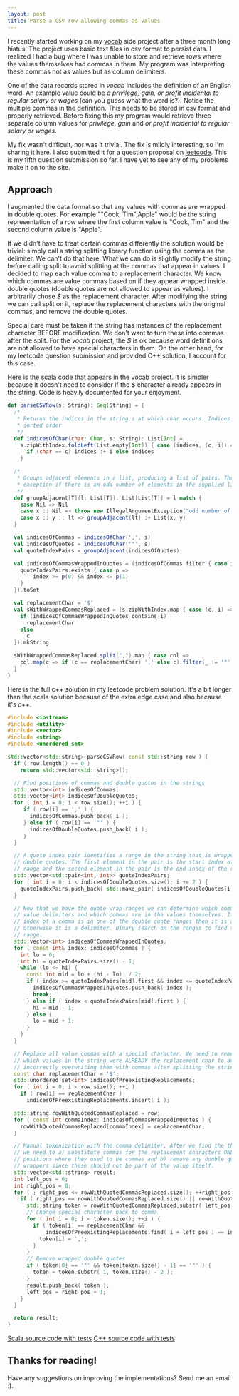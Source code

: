 ```yaml
---
layout: post
title: Parse a CSV row allowing commas as values
---
```


I recently started working on my [vocab](https://github.com/daltyboy11/vocab)
side project after a three month long hiatus. The project uses basic text files
in csv format to persist data. I realized I had a bug where I was unable to
store and retrieve rows where the values themselves had commas in them. My
program was interpreting these commas not as values but as column delimiters.

One of the data records stored in *vocab* includes the definition of an English
word. An example value could be *a privilege, gain, or profit incidental to regular salary or wages* (can you guess what the word is?). Notice the multiple commas in the definition. This needs to be stored in csv format and properly retrieved. Before fixing this my program would retrieve three separate column values for *privilege*, *gain* and *or profit incidental to regular salary or wages*.

My fix wasn't difficult, nor was it trivial. The fix is mildly interesting, so
I'm sharing it here. I also submitted it for a question proposal on
[leetcode](leetcode.com). This is my fifth question submission so far. I have
yet to see any of my problems make it on to the site.

## Approach
I augmented the data format so that any values with commas are wrapped in double
quotes. For example "\"Cook, Tim\",Apple" would be the string representation of
a row where the first column value is "Cook, Tim" and the second column value is
"Apple".

If we didn't have to treat certain commas differently the solution would be
trivial: simply call a string splitting library function using the comma as the
delimiter. We can't do that here. What we can do is slightly modify the string
before calling split to avoid splitting at the commas that appear in values. I
decided to map each value comma to a replacement character. We know which commas are value commas based on if they appear wrapped inside double quotes (double quotes are not allowed to appear as values). I arbitrarily chose *$* as the replacement character.
After modifying the string we can call split on it, replace the replacement
characters with the original commas, and remove the double quotes.

Special care must be taken if the string has instances of the replacement
character BEFORE modification. We don't want to turn these into commas after the
split. For the *vocab* project, the *$* is ok because word definitions are not
allowed to have special characters in them. On the other hand, for my leetcode
question submission and provided C++ solution, I account for this case.

Here is the scala code that appears in the vocab project. It is simpler because
it doesn't need to consider if the *$* character already appears in the string.
Code is heavily documented for your enjoyment.

```scala
def parseCSVRow(s: String): Seq[String] = {
  /*
   * Returns the indices in the string s at which char occurs. Indices are in
   * sorted order
   */
  def indicesOfChar(char: Char, s: String): List[Int] =
    s.zipWithIndex.foldLeft(List.empty[Int]) { case (indices, (c, i)) =>
      if (char == c) indices :+ i else indices
    }

  /*
   * Groups adjacent elements in a list, producing a list of pairs. Throws an
   * exception if there is an odd number of elements in the supplied list.
   */
  def groupAdjacent[T](l: List[T]): List[List[T]] = l match {
    case Nil => Nil
    case x :: Nil => throw new IllegalArgumentException("odd number of elements")
    case x :: y :: lt => groupAdjacent(lt) :+ List(x, y)
  }

  val indicesOfCommas = indicesOfChar(',', s)
  val indicesOfQuotes = indicesOfChar('"', s)
  val quoteIndexPairs = groupAdjacent(indicesOfQuotes)

  val indicesOfCommasWrappedInQuotes = (indicesOfCommas filter { case index =>
    quoteIndexPairs.exists { case p =>
        index >= p(0) && index <= p(1)
    }
  }).toSet

  val replacementChar = '$'
  val sWithWrappedCommasReplaced = (s.zipWithIndex.map { case (c, i) =>
    if (indicesOfCommasWrappedInQuotes contains i)
      replacementChar
    else
      c
  }).mkString

  sWithWrappedCommasReplaced.split(",").map { case col =>
    col.map(c => if (c == replacementChar) ',' else c).filter(_ != '"')
  }
}
```

Here is the full c++ solution in my leetcode problem solution. It's a bit longer
than the scala solution because of the extra edge case and also because it's
c++.

```cpp
#include <iostream>
#include <utility>
#include <vector>
#include <string>
#include <unordered_set>

std::vector<std::string> parseCSVRow( const std::string row ) {
  if ( row.length() == 0 )
    return std::vector<std::string>();

  // Find positions of commas and double quotes in the strings
  std::vector<int> indicesOfCommas;
  std::vector<int> indicesOfDoubleQuotes;
  for ( int i = 0; i < row.size(); ++i ) {
     if ( row[i] == ',' ) {
       indicesOfCommas.push_back( i );
     } else if ( row[i] == '"' ) {
       indicesOfDoubleQuotes.push_back( i );
     }
  }

  // A quote index pair identifies a range in the string that is wrapped by
  // double quotes. The first element in the pair is the start index of the
  // range and the second element in the pair is the end index of the range.
  std::vector<std::pair<int, int>> quoteIndexPairs;
  for ( int i = 0; i < indicesOfDoubleQuotes.size(); i += 2 ) {
    quoteIndexPairs.push_back( std::make_pair( indicesOfDoubleQuotes[i], indicesOfDoubleQuotes[i+1] ) );
  }

  // Now that we have the quote wrap ranges we can determine which commas are
  // value delimiters and which commas are in the values themselves. If the
  // index of a comma is in one of the double quote ranges then it is a value,
  // otherwise it is a delimiter. Binary search on the ranges to find this
  // range.
  std::vector<int> indicesOfCommasWrappedInQuotes;
  for ( const int& index: indicesOfCommas ) {
    int lo = 0;
    int hi = quoteIndexPairs.size() - 1;
    while (lo <= hi) {
      const int mid = lo + (hi - lo)  / 2;
      if ( index >= quoteIndexPairs[mid].first && index <= quoteIndexPairs[mid].second ) {
        indicesOfCommasWrappedInQuotes.push_back( index );
        break;
      } else if ( index < quoteIndexPairs[mid].first ) {
        hi = mid - 1;
      } else {
        lo = mid + 1;
      }
    }
  }

  // Replace all value commas with a special character. We need to remember
  // which values in the string were ALREADY the replacement char to avoid
  // incorrectly overwriting them with commas after splitting the string
  const char replacementChar = '$';
  std::unordered_set<int> indicesOfPreexistingReplacements;
  for ( int i = 0; i < row.size(); ++i )
    if ( row[i] == replacementChar )
      indicesOfPreexistingReplacements.insert( i );

  std::string rowWithQuotedCommasReplaced = row;
  for ( const int commaIndex: indicesOfCommasWrappedInQuotes ) {
    rowWithQuotedCommasReplaced[commaIndex] = replacementChar;
  }

  // Manual tokenization with the comma delimiter. After we find the the token
  // we need to a) substitute commas for the replacement characters ONLY in the
  // positions where they used to be commas and b) remove any double quote
  // wrappers since these should not be part of the value itself.
  std::vector<std::string> result;
  int left_pos = 0;
  int right_pos = 0;
  for ( ; right_pos <= rowWithQuotedCommasReplaced.size(); ++right_pos ) {
    if ( right_pos == rowWithQuotedCommasReplaced.size() || rowWithQuotedCommasReplaced[right_pos] == ',' ) {
      std::string token = rowWithQuotedCommasReplaced.substr( left_pos, right_pos - left_pos );
      // Change special character back to comma
      for ( int i = 0; i < token.size(); ++i ) {
        if ( token[i] == replacementChar &&
            indicesOfPreexistingReplacements.find( i + left_pos ) == indicesOfPreexistingReplacements.end() ) {
          token[i] = ',';
        }
      }
      // Remove wrapped double quotes
      if ( token[0] == '"' && token[token.size() - 1] == '"' ) {
        token = token.substr( 1, token.size() - 2 );
      }
      result.push_back( token );
      left_pos = right_pos + 1;
    }
  }

  return result;
}
```

[Scala source code with tests](https://leetcode.com/playground/uXqrsraS)
[C++ source code with tests](https://leetcode.com/playground/39nTHFTR)

## Thanks for reading!
Have any suggestions on improving the implementations? Send me an email :).
